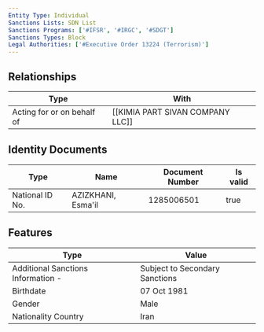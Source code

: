 ```yaml
---
Entity Type: Individual
Sanctions Lists: SDN List
Sanctions Programs: ['#IFSR', '#IRGC', '#SDGT']
Sanctions Types: Block
Legal Authorities: ['#Executive Order 13224 (Terrorism)']
---
```


## Relationships
| Type  | With      | 
|-------|-----------|
| Acting for or on behalf of | [[KIMIA PART SIVAN COMPANY LLC]] |

## Identity Documents
| Type  | Name      | Document Number | Is valid |
|-------|-----------|-----------------|----------|
| National ID No. | AZIZKHANI, Esma'il | 1285006501 | true |

## Features
| Type  | Value      |
|-------|------------|
| Additional Sanctions Information - | Subject to Secondary Sanctions |
| Birthdate | 07 Oct 1981 |
| Gender | Male |
| Nationality Country | Iran |
